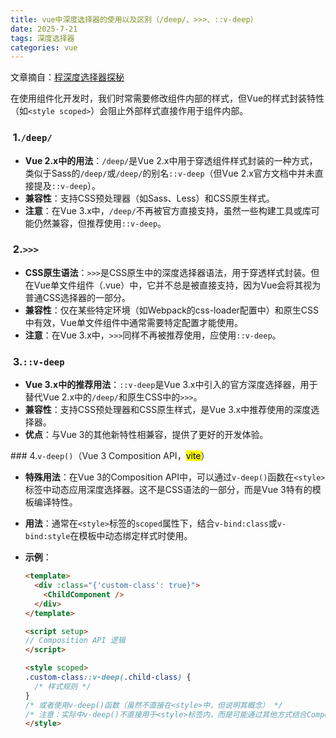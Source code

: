 ```yaml
---
title: vue中深度选择器的使用以及区别（/deep/、>>>、::v-deep）
date: 2025-7-21
tags: 深度选择器
categories: vue
---
```


文章摘自：[程深度选择器探秘](https://segmentfault.com/a/1190000045079523)

在使用组件化开发时，我们时常需要修改组件内部的样式，但Vue的样式封装特性（如`<style scoped>`）会阻止外部样式直接作用于组件内部。

###  1.`/deep/`

- **Vue 2.x中的用法**：`/deep/`是Vue 2.x中用于穿透组件样式封装的一种方式，类似于Sass的`/deep/`或`/deep/`的别名`::v-deep`（但Vue 2.x官方文档中并未直接提及`::v-deep`）。
- **兼容性**：支持CSS预处理器（如Sass、Less）和CSS原生样式。
- **注意**：在Vue 3.x中，`/deep/`不再被官方直接支持，虽然一些构建工具或库可能仍然兼容，但推荐使用`::v-deep`。

###  2.`>>>`

- **CSS原生语法**：`>>>`是CSS原生中的深度选择器语法，用于穿透样式封装。但在Vue单文件组件（.vue）中，它并不总是被直接支持，因为Vue会将其视为普通CSS选择器的一部分。
- **兼容性**：仅在某些特定环境（如Webpack的css-loader配置中）和原生CSS中有效，Vue单文件组件中通常需要特定配置才能使用。
- **注意**：在Vue 3.x中，`>>>`同样不再被推荐使用，应使用`::v-deep`。

###  3.`::v-deep`

- **Vue 3.x中的推荐用法**：`::v-deep`是Vue 3.x中引入的官方深度选择器，用于替代Vue 2.x中的`/deep/`和原生CSS中的`>>>`。
- **兼容性**：支持CSS预处理器和CSS原生样式，是Vue 3.x中推荐使用的深度选择器。
- **优点**：与Vue 3的其他新特性相兼容，提供了更好的开发体验。

### 4.`v-deep()`（Vue 3 Composition API，<mark>vite</mark>）

- **特殊用法**：在Vue 3的Composition API中，可以通过`v-deep()`函数在`<style>`标签中动态应用深度选择器。这不是CSS语法的一部分，而是Vue 3特有的模板编译特性。
  
- **用法**：通常在`<style>`标签的`scoped`属性下，结合`v-bind:class`或`v-bind:style`在模板中动态绑定样式时使用。
  
- **示例**：
  
  ```html
  <template>
    <div :class="{'custom-class': true}">
      <ChildComponent />
    </div>
  </template>
  
  <script setup>
  // Composition API 逻辑
  </script>
  
  <style scoped>
  .custom-class::v-deep(.child-class) {
    /* 样式规则 */
  }
  /* 或者使用v-deep()函数（虽然不直接在<style>中，但说明其概念） */
  /* 注意：实际中v-deep()不直接用于<style>标签内，而是可能通过其他方式结合Composition API使用 */
  </style>
  ```